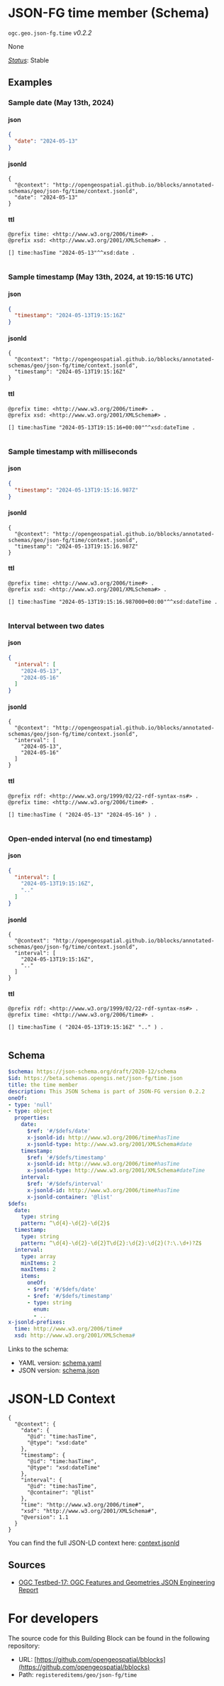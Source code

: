
# JSON-FG time member (Schema)

`ogc.geo.json-fg.time` *v0.2.2*

None

[*Status*](http://www.opengis.net/def/status): Stable

## Examples

### Sample date (May 13th, 2024)
#### json
```json
{ 
  "date": "2024-05-13"
}

```

#### jsonld
```jsonld
{
  "@context": "http://opengeospatial.github.io/bblocks/annotated-schemas/geo/json-fg/time/context.jsonld",
  "date": "2024-05-13"
}
```

#### ttl
```ttl
@prefix time: <http://www.w3.org/2006/time#> .
@prefix xsd: <http://www.w3.org/2001/XMLSchema#> .

[] time:hasTime "2024-05-13"^^xsd:date .


```


### Sample timestamp (May 13th, 2024, at 19:15:16 UTC)
#### json
```json
{ 
  "timestamp": "2024-05-13T19:15:16Z"
}

```

#### jsonld
```jsonld
{
  "@context": "http://opengeospatial.github.io/bblocks/annotated-schemas/geo/json-fg/time/context.jsonld",
  "timestamp": "2024-05-13T19:15:16Z"
}
```

#### ttl
```ttl
@prefix time: <http://www.w3.org/2006/time#> .
@prefix xsd: <http://www.w3.org/2001/XMLSchema#> .

[] time:hasTime "2024-05-13T19:15:16+00:00"^^xsd:dateTime .


```


### Sample timestamp with milliseconds
#### json
```json
{ 
  "timestamp": "2024-05-13T19:15:16.987Z"
}

```

#### jsonld
```jsonld
{
  "@context": "http://opengeospatial.github.io/bblocks/annotated-schemas/geo/json-fg/time/context.jsonld",
  "timestamp": "2024-05-13T19:15:16.987Z"
}
```

#### ttl
```ttl
@prefix time: <http://www.w3.org/2006/time#> .
@prefix xsd: <http://www.w3.org/2001/XMLSchema#> .

[] time:hasTime "2024-05-13T19:15:16.987000+00:00"^^xsd:dateTime .


```


### Interval between two dates
#### json
```json
{ 
  "interval": [
    "2024-05-13", 
    "2024-05-16"
  ]
}

```

#### jsonld
```jsonld
{
  "@context": "http://opengeospatial.github.io/bblocks/annotated-schemas/geo/json-fg/time/context.jsonld",
  "interval": [
    "2024-05-13",
    "2024-05-16"
  ]
}
```

#### ttl
```ttl
@prefix rdf: <http://www.w3.org/1999/02/22-rdf-syntax-ns#> .
@prefix time: <http://www.w3.org/2006/time#> .

[] time:hasTime ( "2024-05-13" "2024-05-16" ) .


```


### Open-ended interval (no end timestamp)
#### json
```json
{ 
  "interval": [
    "2024-05-13T19:15:16Z",
    ".."
  ]
}

```

#### jsonld
```jsonld
{
  "@context": "http://opengeospatial.github.io/bblocks/annotated-schemas/geo/json-fg/time/context.jsonld",
  "interval": [
    "2024-05-13T19:15:16Z",
    ".."
  ]
}
```

#### ttl
```ttl
@prefix rdf: <http://www.w3.org/1999/02/22-rdf-syntax-ns#> .
@prefix time: <http://www.w3.org/2006/time#> .

[] time:hasTime ( "2024-05-13T19:15:16Z" ".." ) .


```

## Schema

```yaml
$schema: https://json-schema.org/draft/2020-12/schema
$id: https://beta.schemas.opengis.net/json-fg/time.json
title: the time member
description: This JSON Schema is part of JSON-FG version 0.2.2
oneOf:
- type: 'null'
- type: object
  properties:
    date:
      $ref: '#/$defs/date'
      x-jsonld-id: http://www.w3.org/2006/time#hasTime
      x-jsonld-type: http://www.w3.org/2001/XMLSchema#date
    timestamp:
      $ref: '#/$defs/timestamp'
      x-jsonld-id: http://www.w3.org/2006/time#hasTime
      x-jsonld-type: http://www.w3.org/2001/XMLSchema#dateTime
    interval:
      $ref: '#/$defs/interval'
      x-jsonld-id: http://www.w3.org/2006/time#hasTime
      x-jsonld-container: '@list'
$defs:
  date:
    type: string
    pattern: ^\d{4}-\d{2}-\d{2}$
  timestamp:
    type: string
    pattern: ^\d{4}-\d{2}-\d{2}T\d{2}:\d{2}:\d{2}(?:\.\d+)?Z$
  interval:
    type: array
    minItems: 2
    maxItems: 2
    items:
      oneOf:
      - $ref: '#/$defs/date'
      - $ref: '#/$defs/timestamp'
      - type: string
        enum:
        - ..
x-jsonld-prefixes:
  time: http://www.w3.org/2006/time#
  xsd: http://www.w3.org/2001/XMLSchema#

```

Links to the schema:

* YAML version: [schema.yaml](http://opengeospatial.github.io/bblocks/annotated-schemas/geo/json-fg/time/schema.json)
* JSON version: [schema.json](http://opengeospatial.github.io/bblocks/annotated-schemas/geo/json-fg/time/schema.yaml)


# JSON-LD Context

```jsonld
{
  "@context": {
    "date": {
      "@id": "time:hasTime",
      "@type": "xsd:date"
    },
    "timestamp": {
      "@id": "time:hasTime",
      "@type": "xsd:dateTime"
    },
    "interval": {
      "@id": "time:hasTime",
      "@container": "@list"
    },
    "time": "http://www.w3.org/2006/time#",
    "xsd": "http://www.w3.org/2001/XMLSchema#",
    "@version": 1.1
  }
}
```

You can find the full JSON-LD context here:
[context.jsonld](http://opengeospatial.github.io/bblocks/annotated-schemas/geo/json-fg/time/context.jsonld)

## Sources

* [OGC Testbed-17: OGC Features and Geometries JSON Engineering Report](http://docs.ogc.org/per/21-017r1.html)

# For developers

The source code for this Building Block can be found in the following repository:

* URL: [https://github.com/opengeospatial/bblocks](https://github.com/opengeospatial/bblocks)
* Path: `registereditems/geo/json-fg/time`

